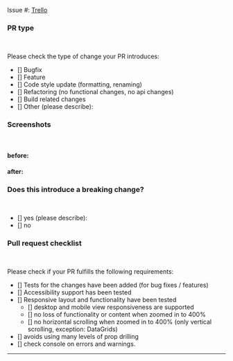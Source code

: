 Issue #:
<a href="https://trello.com/b/oudZuA4c/workoutapp">Trello</a>


### PR type
<br>

<p>Please check the type of change your PR introduces:</p>

- [] Bugfix
- [] Feature
- [] Code style update (formatting, renaming)
- [] Refactoring (no functional changes, no api changes)
- [] Build related changes
- [] Other (please describe):

### Screenshots
<br>

<h4>before:</h4>

<h4>after:</h4>

### Does this introduce a breaking change?
<br>

- [] yes (please describe):
- [] no


### Pull request checklist
<br>

<p>Please check if your PR fulfills the following requirements:</p>

- [] Tests for the changes have been added (for bug fixes / features)
- [] Accessibility support has been tested
- [] Responsive layout and functionality have been tested
   - [] desktop and mobile view responsiveness are supported
   - [] no loss of functionality or content when zoomed in to 400%
   - [] no horizontal scrolling when zoomed in to 400% (only vertical scrolling, exception: DataGrids)
- [] avoids using many levels of prop drilling
- [] check console on errors and warnings.

<hr>